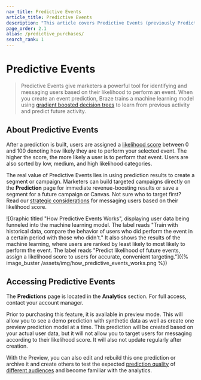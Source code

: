 ```yaml
---
nav_title: Predictive Events
article_title: Predictive Events
description: "This article covers Predictive Events (previously Predictive Purchases), a tool that gives marketers the ability to identify and message users based on their likelihood to perform an event."
page_order: 2.1
alias: /predictive_purchases/
search_rank: 1
---
```


# Predictive Events

> Predictive Events give marketers a powerful tool for identifying and messaging users based on their likelihood to perform an event. When you create an event prediction, Braze trains a machine learning model using [gradient boosted decision trees](https://en.wikipedia.org/wiki/Gradient_boosting) to learn from previous activity and predict future activity.

## About Predictive Events

After a prediction is built, users are assigned a [likelihood score]({{site.baseurl}}/user_guide/brazeai/predictive_suite/predictive_events/prediction_analytics/#purchase_score) between 0 and 100 denoting how likely they are to perform your selected event. The higher the score, the more likely a user is to perform that event. Users are also sorted by low, medium, and high likelihood categories.

The real value of Predictive Events lies in using prediction results to create a segment or campaign. Marketers can build targeted campaigns directly on the **Prediction** page for immediate revenue-boosting results or save a segment for a future campaign or Canvas. Not sure who to target first? Read our [strategic considerations]({{site.baseurl}}/user_guide/brazeai/predictive_suite/predictive_events/messaging_users/#strategy) for messaging users based on their likelihood score.

![Graphic titled "How Predictive Events Works", displaying user data being funneled into the machine learning model. The label reads "Train with historical data, compare the behavior of users who did perform the event in a certain period with those who didn't." It also shows the results of the machine learning, where users are ranked by least likely to most likely to perform the event. The label reads "Predict likelihood of future events, assign a likelihood score to users for accurate, convenient targeting."]({% image_buster /assets/img/how_predictive_events_works.png %})

## Accessing Predictive Events

The **Predictions** page is located in the **Analytics** section. For full access, contact your account manager.

Prior to purchasing this feature, it is available in preview mode. This will allow you to see a demo prediction with synthetic data as well as create one preview prediction model at a time. This prediction will be created based on your actual user data, but it will not allow you to target users for messaging according to their likelihood score. It will also not update regularly after creation.

With the Preview, you can also edit and rebuild this one prediction or archive it and create others to test the expected [prediction quality]({{site.baseurl}}/user_guide/brazeai/predictive_suite/predictive_events/prediction_analytics/#prediction_quality) of [different audiences]({{site.baseurl}}/user_guide/brazeai/predictive_suite/predictive_events/creating_an_event_prediction/#audience) and become familiar with the analytics.
